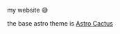 my website 😅

the base astro theme is [Astro Cactus](https://github.com/chrismwilliams/astro-theme-cactus)

